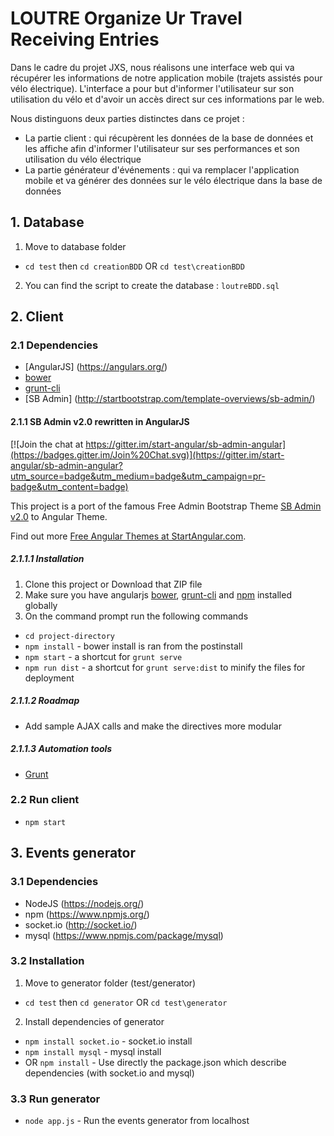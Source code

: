 # LOUTRE Organize Ur Travel Receiving Entries

Dans le cadre du projet JXS, nous réalisons une interface web qui va récupérer les informations de notre application mobile (trajets assistés pour vélo électrique).
L'interface a pour but d'informer l'utilisateur sur son utilisation du vélo et d'avoir un accès direct sur ces informations par le web.

Nous distinguons deux parties distinctes dans ce projet :
- La partie client : qui récupèrent les données de la base de données et les affiche afin d'informer l'utilisateur sur ses performances et son utilisation du vélo électrique
- La partie générateur d'événements : qui va remplacer l'application mobile et va générer des données sur le vélo électrique dans la base de données

## 1. Database

1. Move to database folder
- `cd test` then `cd creationBDD` OR `cd test\creationBDD`
2. You can find the script to create the database : `loutreBDD.sql`

## 2. Client

### 2.1 Dependencies

- [AngularJS] (https://angulars.org/)
- [bower](http://bower.io/)
- [grunt-cli](https://www.npmjs.com/package/grunt-cli)
- [SB Admin] (http://startbootstrap.com/template-overviews/sb-admin/)

#### 2.1.1 SB Admin v2.0 rewritten in AngularJS

[![Join the chat at https://gitter.im/start-angular/sb-admin-angular](https://badges.gitter.im/Join%20Chat.svg)](https://gitter.im/start-angular/sb-admin-angular?utm_source=badge&utm_medium=badge&utm_campaign=pr-badge&utm_content=badge)

This project is a port of the famous Free Admin Bootstrap Theme [SB Admin v2.0](http://startbootstrap.com/template-overviews/sb-admin-2/) to Angular Theme.

Find out more [Free Angular Themes at StartAngular.com](http://www.startangular.com/).

##### 2.1.1.1 Installation
1. Clone this project or Download that ZIP file
2. Make sure you have angularjs [bower](http://bower.io/), [grunt-cli](https://www.npmjs.com/package/grunt-cli) and  [npm](https://www.npmjs.org/) installed globally
3. On the command prompt run the following commands
- `cd project-directory`
- `npm install` - bower install is ran from the postinstall
- `npm start` - a shortcut for `grunt serve`
- `npm run dist` - a shortcut for `grunt serve:dist` to minify the files for deployment

##### 2.1.1.2 Roadmap

- Add sample AJAX calls and make the directives more modular

##### 2.1.1.3 Automation tools

- [Grunt](http://gruntjs.com/)

### 2.2 Run client

- `npm start`

## 3. Events generator

### 3.1 Dependencies

- NodeJS (https://nodejs.org/)
- npm (https://www.npmjs.org/)
- socket.io (http://socket.io/)
- mysql (https://www.npmjs.com/package/mysql)

### 3.2 Installation

1. Move to generator folder (test/generator)
- `cd test` then `cd generator` OR `cd test\generator`
2. Install dependencies of generator
- `npm install socket.io` - socket.io install
- `npm install mysql` - mysql install
- OR `npm install` - Use directly the package.json which describe dependencies (with socket.io and mysql)

### 3.3 Run generator

- `node app.js` - Run the events generator from localhost